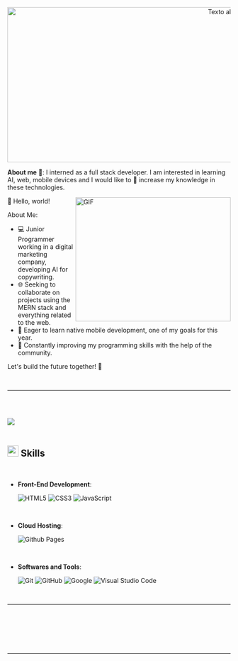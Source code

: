 

<p align="center">
  <img src="https://res.cloudinary.com/dqrwt5fo7/image/upload/v1690946514/posts/big_bang_code_ie4d00.png" alt="Texto alternativo" width="1000" height="350">


</p>



**About me** 🤖: 
I interned as a full stack developer. I am interested in learning AI, web, mobile devices and I would like to 🤔 increase my knowledge in these technologies.

<img align="right" alt="GIF" src="https://media3.giphy.com/media/qgQUggAC3Pfv687qPC/giphy.gif" width="350" height="280" />
👋 Hello, world!

About Me:
- 💻 Junior Programmer working in a digital marketing company, developing AI for copywriting.
- 🌐 Seeking to collaborate on projects using the MERN stack and everything related to the web.
- 📱 Eager to learn native mobile development, one of my goals for this year.
- 🚀 Constantly improving my programming skills with the help of the community.

Let's build the future together! 🌟


<br/>

---

<br><br>

<img src="https://user-images.githubusercontent.com/73097560/115834477-dbab4500-a447-11eb-908a-139a6edaec5c.gif"><br><br>

## <img src="https://media2.giphy.com/media/QssGEmpkyEOhBCb7e1/giphy.gif?cid=ecf05e47a0n3gi1bfqntqmob8g9aid1oyj2wr3ds3mg700bl&rid=giphy.gif" width ="25"><b> Skills</b>
<br>

<p align="center">


    
- **Front-End Development**:

   ![HTML5](https://img.shields.io/badge/HTML5%20-%23E34F26.svg?style=for-the-badge&logo=html5&logoColor=white)
   ![CSS3](https://img.shields.io/badge/CSS%20-%231572B6.svg?style=for-the-badge&logo=css3&logoColor=white)
   ![JavaScript](https://img.shields.io/badge/JavaScript%20-%23F7DF1E.svg?style=for-the-badge&logo=javascript&logoColor=black)

<br>

- **Cloud Hosting**:

    ![Github Pages](https://img.shields.io/badge/GitHub%20Pages-%23327FC7.svg?style=for-the-badge&logo=github&logoColor=white)
    
<br>

- **Softwares and Tools**:

    ![Git](https://img.shields.io/badge/git-%23F05033.svg?style=for-the-badge&logo=git&logoColor=white)
    ![GitHub](https://img.shields.io/badge/github-%23121011.svg?style=for-the-badge&logo=github&logoColor=white)
    ![Google](https://img.shields.io/badge/google-%234285F4.svg?style=for-the-badge&logo=google&logoColor=white)
    ![Visual Studio Code](https://img.shields.io/badge/Visual%20Studio%20Code-0078d7.svg?style=for-the-badge&logo=visual-studio-code&logoColor=white)

<br>


-----

<br>
<br>
</p>

<br>
<br>

-----

<br>

